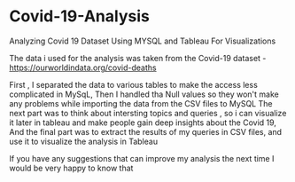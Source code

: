 # Covid-19-Analysis
Analyzing Covid 19 Dataset Using MYSQL  and Tableau For Visualizations

The data i used for the analysis was taken from the Covid-19 dataset - https://ourworldindata.org/covid-deaths

First , I separated the data to various tables to make the access less complicated in MySqL,
Then I handled tha Null values so they won't make any problems while importing the data from the CSV files to MySQL
The next part was to think about intersting topics and queries ,
so i can visualize it later in tableau and make people gain deep insights about the Covid 19,
And the final part was to extract the results of my queries in CSV files, and use it to visualize the analysis in Tableau

If you have any suggestions that can improve my analysis the next time I would be very happy to know that
